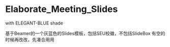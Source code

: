 # Elaborate_Meeting_Slides
with ELEGANT-BLUE shade

基于Beamer的一个灰蓝色的Slides模板，包括SEU校徽，不包括SlideBox
有空的时候再改改，先凑合用用
